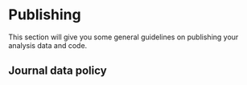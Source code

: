 # Publishing

This section will give you some general guidelines on publishing your analysis data and code.

## Journal data policy


